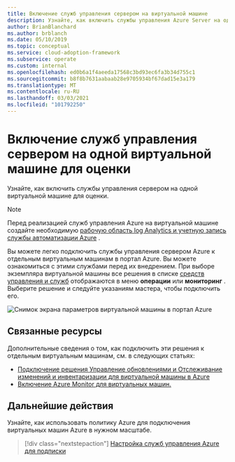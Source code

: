 ```yaml
---
title: Включение служб управления сервером на виртуальной машине
description: Узнайте, как включить службы управления Azure Server на одной виртуальной машине, с помощью инфраструктуры внедрения в облако для Azure.
author: BrianBlanchard
ms.author: brblanch
ms.date: 05/10/2019
ms.topic: conceptual
ms.service: cloud-adoption-framework
ms.subservice: operate
ms.custom: internal
ms.openlocfilehash: ed0b6a1f4aeeda17568c3bd93ec6fa3b34d755c1
ms.sourcegitcommit: b8f8b7631aabaab28e9705934bf67dad15e3a179
ms.translationtype: MT
ms.contentlocale: ru-RU
ms.lasthandoff: 03/03/2021
ms.locfileid: "101792250"
---
```

# <a name="enable-server-management-services-on-a-single-vm-for-evaluation"></a>Включение служб управления сервером на одной виртуальной машине для оценки

Узнайте, как включить службы управления сервером на одной виртуальной машине для оценки.

> [!NOTE]
> Перед реализацией служб управления Azure на виртуальной машине создайте необходимую [рабочую область log Analytics и учетную запись службы автоматизации Azure](./prerequisites.md#create-a-workspace-and-automation-account) .

Вы можете легко подключить службы управления сервером Azure к отдельным виртуальным машинам в портал Azure. Вы можете ознакомиться с этими службами перед их внедрением. При выборе экземпляра виртуальной машины все решения в списке [средств управления и служб](./tools-services.md) отображаются в меню **операции** или **мониторинг** . Выберите решение и следуйте указаниям мастера, чтобы подключить его.

![Снимок экрана параметров виртуальной машины в портал Azure](./media/onboarding-single-vm.png)

## <a name="related-resources"></a>Связанные ресурсы

Дополнительные сведения о том, как подключить эти решения к отдельным виртуальным машинам, см. в следующих статьях:

- [Подключение решения Управление обновлениями и Отслеживание изменений и инвентаризации для виртуальной машины в Azure](/azure/automation/change-tracking/manage-inventory-vms)
- [Включение Azure Monitor для виртуальных машин.](/azure/azure-monitor/vm/vminsights-enable-portal)

## <a name="next-steps"></a>Дальнейшие действия

Узнайте, как использовать политику Azure для подключения виртуальных машин Azure в нужном масштабе.

> [!div class="nextstepaction"]
> [Настройка служб управления Azure для подписки](./onboard-at-scale.md)
